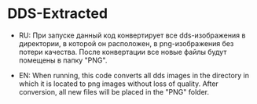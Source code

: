 # DDS-Extracted

* RU:
При запуске данный код конвертирует все dds-изображения в директории, в которой он расположен, в png-изображения без потери качества. После конвертации все новые файлы будут помещены в папку "PNG".

* EN:
When running, this code converts all dds images in the directory in which it is located to png images without loss of quality. After conversion, all new files will be placed in the "PNG" folder.
